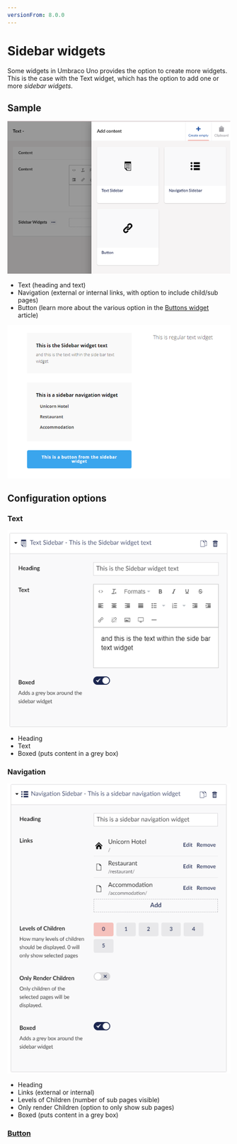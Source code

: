 ```yaml
---
versionFrom: 8.0.0
---
```


# Sidebar widgets

Some widgets in Umbraco Uno provides the option to create more widgets. This is the case with the Text widget, which has the option to add one or more *sidebar widgets*.

## Sample

![The three sidebar widgets available](images/Sidebar-back.png)

* Text (heading and text)
* Navigation (external or internal links, with option to include child/sub pages)
* Button (learn more about the various option in the [Buttons widget](../Buttons) article)

![A visual sample of all three sidebar widgets](images/Sidebar-front.png)

## Configuration options

### Text

![Config options for the text sidebar](images/Sidebar-text.png)

* Heading
* Text
* Boxed (puts content in a grey box)

### Navigation

![Config options for the navigation sidebar](images/Sidebar-nav.png)

* Heading
* Links (external or internal)
* Levels of Children (number of sub pages visible)
* Only render Children (option to only show sub pages)
* Boxed (puts content in a grey box)



### [Button](../Buttons/index.md)
